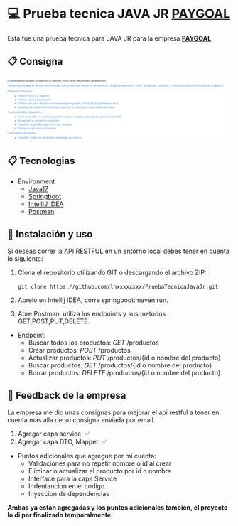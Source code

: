 # 💻 Prueba tecnica JAVA JR [PAYGOAL](https://www.paygoal.com.ar/)

  Esta fue una prueba tecnica para JAVA JR para la empresa **[PAYGOAL](https://www.paygoal.com.ar/)**
  
## 📋 Consigna
![asd](./1.png)

## 📋 Tecnologias
- Environment 
  - [Java17](https://www.oracle.com/ar/java/technologies/downloads/)
  - [Springboot](https://spring.io/)
  - [IntelliJ IDEA](https://www.jetbrains.com/idea/download)
  - [Postman](https://www.postman.com/product/rest-client/)
 
## 🔧 Instalación y uso
  Si deseas correr la API RESTFUL en un entorno local debes tener en cuenta lo siguiente: 
  1. Clona el repositorio utilizando GIT o descargando el archivo ZIP:

      `git clone https://github.com/lnxxxxxxxx/PruebaTecnicaJavaJr.git`
      
  2. Abrelo en Intellij IDEA, corre springboot:maven:run.
  
  3. Abre Postman, utiliza los endpoints y sus metodos GET,POST,PUT,DELETE.
   - Endpoint:
     - Buscar todos los productos: *GET* /productos 
     - Crear productos: *POST* /productos
     - Actualizar productos: *PUT* /productos/{id o nombre del producto}
     - Buscar productos: *GET* /productos/{id o nombre del producto}
     - Borrar productos: *DELETE* /productos/{id o nombre del producto}
     
     


## 🔎 Feedback de la empresa 
  La empresa me dio unas consignas para mejorar el api restful a tener en cuenta mas alla de su consigna enviada por email.
  1. Agregar capa service. ✅
  2. Agregar capa DTO, Mapper. ✅
  
  - Puntos adicionales que agregue por mi cuenta:
    - Validaciones para no repetir nombre o id al crear
    - Eliminar o actualizar el producto por id o nombre
    - Interface para la capa Service
    - Indentancion en el codigo.
    - Inyeccion de dependencias


 **Ambas ya estan agregadas y los puntos adicionales tambien, el proyecto lo di por finalizado temporalmente.**


